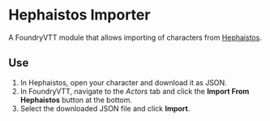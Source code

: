 # Hephaistos Importer
A FoundryVTT module that allows importing of characters from [Hephaistos](https://hephaistos.azurewebsites.net/).

## Use
1. In Hephaistos, open your character and download it as JSON.
1. In FoundryVTT, navigate to the *Actors* tab and click the **Import From Hephaistos** button at the bottom.
1. Select the downloaded JSON file and click **Import**.